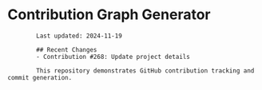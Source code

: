 # Contribution Graph Generator
            
            Last updated: 2024-11-19
            
            ## Recent Changes
            - Contribution #268: Update project details
            
            This repository demonstrates GitHub contribution tracking and commit generation.
        